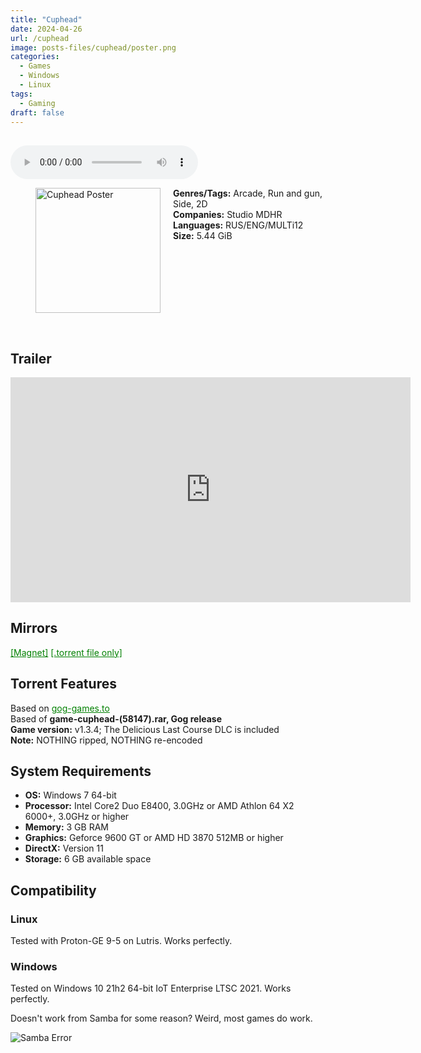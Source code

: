 ```yaml
---
title: "Cuphead"
date: 2024-04-26
url: /cuphead
image: posts-files/cuphead/poster.png
categories:
  - Games
  - Windows
  - Linux
tags:
  - Gaming
draft: false
---
```

##
<style>
  body.dark-mode,
  body.dark-mode main * {
    background: url('/posts-files/cuphead/background.png') center center fixed no-repeat;
    background-size: cover;
    color: #f5f5f5;
  }
</style>

<script>
    document.addEventListener('DOMContentLoaded', function () {
        document.body.classList.add('dark-mode');
        localStorage.setItem('darkMode', 'true');
    });
</script>

<audio controls autoplay>
  <source src="/posts-files/cuphead/music.mp3" type="audio/mp3">
  Your browser does not support the audio tag.
</audio>

<figure style="float: left; margin-right: 20px;">
  <img src="/posts-files/cuphead/poster.png" alt="Cuphead Poster" style="width: 200px;">
</figure>

**Genres/Tags:** Arcade, Run and gun, Side, 2D  
**Companies:** Studio MDHR  
**Languages:** RUS/ENG/MULTi12  
**Size:** 5.44 GiB  
# ⠀
# ⠀

## Trailer
<iframe width="640" height="360" src="https://www.youtube.com/embed/NN-9SQXoi50" title="Cuphead Launch Trailer" frameborder="0" allow="accelerometer; autoplay; clipboard-write; encrypted-media; gyroscope; picture-in-picture; web-share" allowfullscreen></iframe>

## Mirrors
<a href="magnet:?xt=urn:btih:SOJMXT7KE3D6BR2UBIHLDDRFQMZFTFRU&dn=Cuphead" style="color: green;">[Magnet]</a>
<a href="https://www.dropbox.com/scl/fi/6umyip0wkyl8kbcn36937/Cuphead.torrent?rlkey=sk6td1mdtbdgmjdqi4ojf5blb&st=c5yaa1ce&dl=1" style="color: green;">[.torrent file only]</a>

## Torrent Features
Based on <a href="https://gog-games.to/game/cuphead" style="color: green;">gog-games.to</a>  
Based of **game-cuphead-(58147).rar, Gog release**  
**Game version:** v1.3.4; The Delicious Last Course DLC is included  
**Note:** NOTHING ripped, NOTHING re-encoded  

## System Requirements
- **OS:** Windows 7 64-bit
- **Processor:** Intel Core2 Duo E8400, 3.0GHz or AMD Athlon 64 X2 6000+, 3.0GHz or higher
- **Memory:** 3 GB RAM
- **Graphics:** Geforce 9600 GT or AMD HD 3870 512MB or higher
- **DirectX:** Version 11 
- **Storage:** 6 GB available space

## Compatibility
### Linux
Tested with Proton-GE 9-5 on Lutris. Works perfectly.  

### Windows
Tested on Windows 10 21h2 64-bit IoT Enterprise LTSC 2021. Works perfectly.

Doesn't work from Samba for some reason? Weird, most games do work.

![Samba Error](/posts-files/cuphead/samba-error.png)
